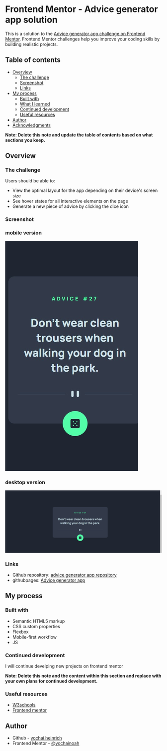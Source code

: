 # Frontend Mentor - Advice generator app solution

This is a solution to the [Advice generator app challenge on Frontend Mentor](https://www.frontendmentor.io/challenges/advice-generator-app-QdUG-13db). Frontend Mentor challenges help you improve your coding skills by building realistic projects.

## Table of contents

- [Overview](#overview)
  - [The challenge](#the-challenge)
  - [Screenshot](#screenshot)
  - [Links](#links)
- [My process](#my-process)
  - [Built with](#built-with)
  - [What I learned](#what-i-learned)
  - [Continued development](#continued-development)
  - [Useful resources](#useful-resources)
- [Author](#author)
- [Acknowledgments](#acknowledgments)

**Note: Delete this note and update the table of contents based on what sections you keep.**

## Overview

### The challenge

Users should be able to:

- View the optimal layout for the app depending on their device's screen size
- See hover states for all interactive elements on the page
- Generate a new piece of advice by clicking the dice icon

### Screenshot

### mobile version

![](./screenshots/adv_gen_screenshot1.jpg)

### desktop version

![](./screenshots/adv_gen_screenshot2.jpg)

### Links

- Github repository: [advice generator app repository](https://github.com/yochainoah/advice-generator-app)
- githubpages: [Advice generator app](https://yochainoah.github.io/advice-generator-app/)

## My process

### Built with

- Semantic HTML5 markup
- CSS custom properties
- Flexbox
- Mobile-first workflow
- JS



### Continued development

I will continue develping new projects on frontend mentor

**Note: Delete this note and the content within this section and replace with your own plans for continued development.**

### Useful resources

- [W3schools](https://www.w3schools.com/) 
- [Frontend mentor](https://www.frontendmentor.io/home)



## Author

- Github - [yochai heinrich](https://github.com/yochainoah)
- Frontend Mentor - [@yochainoah](https://www.frontendmentor.io/profile/yochainoah)
